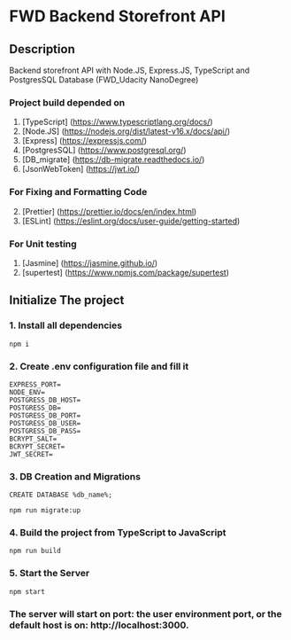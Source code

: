 # FWD Backend Storefront API

## Description

Backend storefront API with Node.JS, Express.JS, TypeScript and PostgresSQL Database (FWD_Udacity NanoDegree)

### Project build depended on

1. [TypeScript] (https://www.typescriptlang.org/docs/)
2. [Node.JS] (https://nodejs.org/dist/latest-v16.x/docs/api/)
3. [Express] (https://expressjs.com/)
4. [PostgresSQL] (https://www.postgresql.org/)
5. [DB_migrate] (https://db-migrate.readthedocs.io/)
6. [JsonWebToken] (https://jwt.io/)

### For Fixing and Formatting Code

2. [Prettier] (https://prettier.io/docs/en/index.html)
1. [ESLint] (https://eslint.org/docs/user-guide/getting-started)

### For Unit testing

1. [Jasmine] (https://jasmine.github.io/)
2. [supertest] (https://www.npmjs.com/package/supertest)

## Initialize The project

### 1. Install all dependencies

`npm i`

### 2. Create .env configuration file and fill it

```
EXPRESS_PORT=
NODE_ENV=
POSTGRESS_DB_HOST=
POSTGRESS_DB=
POSTGRESS_DB_PORT=
POSTGRESS_DB_USER=
POSTGRESS_DB_PASS=
BCRYPT_SALT=
BCRYPT_SECRET=
JWT_SECRET=
```

### 3. DB Creation and Migrations

```
CREATE DATABASE %db_name%;
```

```
npm run migrate:up
```

### 4. Build the project from TypeScript to JavaScript

```
npm run build
```

### 5. Start the Server

```
npm start
```

### The server will start on port: the user environment port, or the default host is on: http://localhost:3000.
